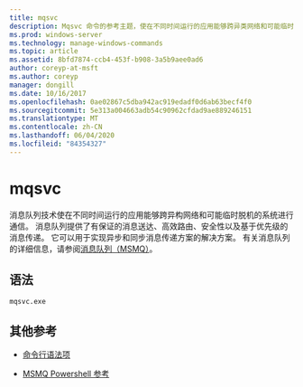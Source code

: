 ```yaml
---
title: mqsvc
description: Mqsvc 命令的参考主题，使在不同时间运行的应用能够跨异类网络和可能临时脱机的系统进行通信。
ms.prod: windows-server
ms.technology: manage-windows-commands
ms.topic: article
ms.assetid: 8bfd7874-ccb4-453f-b908-3a5b9aee0ad6
author: coreyp-at-msft
ms.author: coreyp
manager: dongill
ms.date: 10/16/2017
ms.openlocfilehash: 0ae02867c5dba942ac919edadf0d6ab63becf4f0
ms.sourcegitcommit: 5e313a004663adb54c90962cfdad9ae889246151
ms.translationtype: MT
ms.contentlocale: zh-CN
ms.lasthandoff: 06/04/2020
ms.locfileid: "84354327"
---
```

# <a name="mqsvc"></a>mqsvc

消息队列技术使在不同时间运行的应用能够跨异构网络和可能临时脱机的系统进行通信。 消息队列提供了有保证的消息送达、高效路由、安全性以及基于优先级的消息传递。 它可以用于实现异步和同步消息传递方案的解决方案。 有关消息队列的详细信息，请参阅[消息队列（MSMQ）](https://docs.microsoft.com/previous-versions/windows/desktop/legacy/ms711472(v=vs.85))。

## <a name="syntax"></a>语法

```
mqsvc.exe
```

## <a name="additional-references"></a>其他参考

- [命令行语法项](command-line-syntax-key.md)

- [MSMQ Powershell 参考](https://docs.microsoft.com/powershell/module/msmq/?view=win10-ps)
